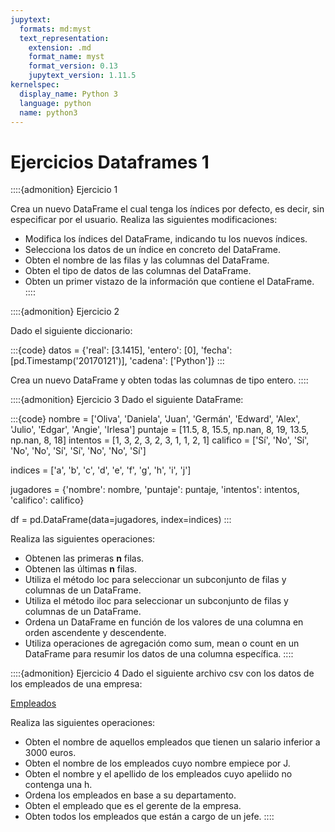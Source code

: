 ```yaml
---
jupytext:
  formats: md:myst
  text_representation:
    extension: .md
    format_name: myst
    format_version: 0.13
    jupytext_version: 1.11.5
kernelspec:
  display_name: Python 3
  language: python
  name: python3
---
```


# Ejercicios Dataframes 1

::::{admonition} Ejercicio 1

Crea un nuevo DataFrame el cual tenga los índices por defecto, es decir, sin especificar por el usuario. Realiza las siguientes modificaciones:

- Modifica los índices del DataFrame, indicando tu los nuevos índices.
- Selecciona los datos de un índice en concreto del DataFrame.
- Obten el nombre de las filas y las columnas del DataFrame.
- Obten el tipo de datos de las columnas del DataFrame.
- Obten un primer vistazo de la información que contiene el DataFrame.
::::


::::{admonition} Ejercicio 2

Dado el siguiente diccionario:

:::{code}
datos = {'real': [3.1415], 'entero': [0], 'fecha': [pd.Timestamp('20170121')], 'cadena': ['Python']}
:::

Crea un nuevo DataFrame y obten todas las columnas de tipo entero.
::::

::::{admonition} Ejercicio 3
Dado el siguiente DataFrame:

:::{code}
nombre = ['Oliva', 'Daniela', 'Juan', 'Germán', 'Edward', 'Alex', 'Julio', 
          'Edgar', 'Angie', 'Irlesa']
puntaje = [11.5, 8, 15.5, np.nan, 8, 19, 13.5, np.nan, 8, 18]
intentos = [1, 3, 2, 3, 2, 3, 1, 1, 2, 1]
califico = ['Sí', 'No', 'Sí', 'No', 'No', 'Sí', 'Sí', 'No', 'No', 'Sí']

indices = ['a', 'b', 'c', 'd', 'e', 'f', 'g', 'h', 'i', 'j']

jugadores = {'nombre': nombre, 'puntaje': puntaje, 'intentos': intentos, 'califico': califico}

df = pd.DataFrame(data=jugadores, index=indices)
:::

Realiza las siguientes operaciones:

- Obtenen las primeras **n** filas.
- Obtenen las últimas **n** filas.
- Utiliza el método loc para seleccionar un subconjunto de filas y columnas de un DataFrame.
- Utiliza el método iloc para seleccionar un subconjunto de filas y columnas de un DataFrame.
- Ordena un DataFrame en función de los valores de una columna en orden ascendente y descendente.
- Utiliza operaciones de agregación como sum, mean o count en un DataFrame para resumir los datos de una columna específica.
::::

::::{admonition} Ejercicio 4
Dado el siguiente archivo csv con los datos de los empleados de una empresa:

[Empleados](./csv/employees.csv)

Realiza las siguientes operaciones:

- Obten el nombre de aquellos empleados que tienen un salario inferior a 3000 euros.
- Obten el nombre de los empleados cuyo nombre empiece por J.
- Obten el nombre y el apellido de los empleados cuyo apeliido no contenga una h.
- Ordena los empleados en base a su departamento.
- Obten el empleado que es el gerente de la empresa.
- Obten todos los empleados que están a cargo de un jefe.
::::